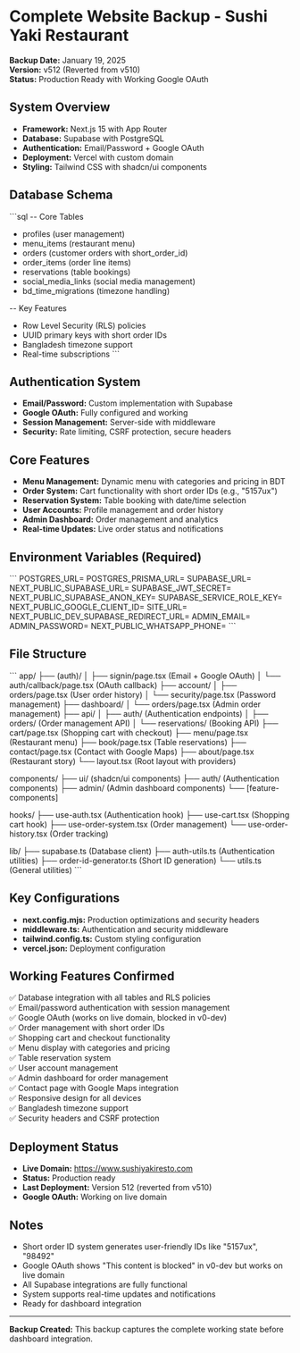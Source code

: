 # Complete Website Backup - Sushi Yaki Restaurant
**Backup Date:** January 19, 2025  
**Version:** v512 (Reverted from v510)  
**Status:** Production Ready with Working Google OAuth

## System Overview
- **Framework:** Next.js 15 with App Router
- **Database:** Supabase with PostgreSQL
- **Authentication:** Email/Password + Google OAuth
- **Deployment:** Vercel with custom domain
- **Styling:** Tailwind CSS with shadcn/ui components

## Database Schema
\`\`\`sql
-- Core Tables
- profiles (user management)
- menu_items (restaurant menu)
- orders (customer orders with short_order_id)
- order_items (order line items)
- reservations (table bookings)
- social_media_links (social media management)
- bd_time_migrations (timezone handling)

-- Key Features
- Row Level Security (RLS) policies
- UUID primary keys with short order IDs
- Bangladesh timezone support
- Real-time subscriptions
\`\`\`

## Authentication System
- **Email/Password:** Custom implementation with Supabase
- **Google OAuth:** Fully configured and working
- **Session Management:** Server-side with middleware
- **Security:** Rate limiting, CSRF protection, secure headers

## Core Features
- **Menu Management:** Dynamic menu with categories and pricing in BDT
- **Order System:** Cart functionality with short order IDs (e.g., "5157ux")
- **Reservation System:** Table booking with date/time selection
- **User Accounts:** Profile management and order history
- **Admin Dashboard:** Order management and analytics
- **Real-time Updates:** Live order status and notifications

## Environment Variables (Required)
\`\`\`
POSTGRES_URL=
POSTGRES_PRISMA_URL=
SUPABASE_URL=
NEXT_PUBLIC_SUPABASE_URL=
SUPABASE_JWT_SECRET=
NEXT_PUBLIC_SUPABASE_ANON_KEY=
SUPABASE_SERVICE_ROLE_KEY=
NEXT_PUBLIC_GOOGLE_CLIENT_ID=
SITE_URL=
NEXT_PUBLIC_DEV_SUPABASE_REDIRECT_URL=
ADMIN_EMAIL=
ADMIN_PASSWORD=
NEXT_PUBLIC_WHATSAPP_PHONE=
\`\`\`

## File Structure
\`\`\`
app/
├── (auth)/
│   ├── signin/page.tsx (Email + Google OAuth)
│   └── auth/callback/page.tsx (OAuth callback)
├── account/
│   ├── orders/page.tsx (User order history)
│   └── security/page.tsx (Password management)
├── dashboard/
│   └── orders/page.tsx (Admin order management)
├── api/
│   ├── auth/ (Authentication endpoints)
│   ├── orders/ (Order management API)
│   └── reservations/ (Booking API)
├── cart/page.tsx (Shopping cart with checkout)
├── menu/page.tsx (Restaurant menu)
├── book/page.tsx (Table reservations)
├── contact/page.tsx (Contact with Google Maps)
├── about/page.tsx (Restaurant story)
└── layout.tsx (Root layout with providers)

components/
├── ui/ (shadcn/ui components)
├── auth/ (Authentication components)
├── admin/ (Admin dashboard components)
└── [feature-components]

hooks/
├── use-auth.tsx (Authentication hook)
├── use-cart.tsx (Shopping cart hook)
├── use-order-system.tsx (Order management)
└── use-order-history.tsx (Order tracking)

lib/
├── supabase.ts (Database client)
├── auth-utils.ts (Authentication utilities)
├── order-id-generator.ts (Short ID generation)
└── utils.ts (General utilities)
\`\`\`

## Key Configurations
- **next.config.mjs:** Production optimizations and security headers
- **middleware.ts:** Authentication and security middleware
- **tailwind.config.ts:** Custom styling configuration
- **vercel.json:** Deployment configuration

## Working Features Confirmed
✅ Database integration with all tables and RLS policies  
✅ Email/password authentication with session management  
✅ Google OAuth (works on live domain, blocked in v0-dev)  
✅ Order management with short order IDs  
✅ Shopping cart and checkout functionality  
✅ Menu display with categories and pricing  
✅ Table reservation system  
✅ User account management  
✅ Admin dashboard for order management  
✅ Contact page with Google Maps integration  
✅ Responsive design for all devices  
✅ Bangladesh timezone support  
✅ Security headers and CSRF protection  

## Deployment Status
- **Live Domain:** https://www.sushiyakiresto.com
- **Status:** Production ready
- **Last Deployment:** Version 512 (reverted from v510)
- **Google OAuth:** Working on live domain

## Notes
- Short order ID system generates user-friendly IDs like "5157ux", "98492"
- Google OAuth shows "This content is blocked" in v0-dev but works on live domain
- All Supabase integrations are fully functional
- System supports real-time updates and notifications
- Ready for dashboard integration

---
**Backup Created:** This backup captures the complete working state before dashboard integration.
